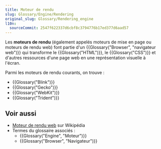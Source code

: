 ```yaml
---
title: Moteur de rendu
slug: Glossary/Engine/Rendering
original_slug: Glossary/Rendering_engine
l10n:
  sourceCommit: 2547f622337d6cbf8c3794776b17ed377d6aad57
---
```


Les **moteurs de rendu** (également appelés moteurs de mise en page ou moteurs de rendu web) font partie d'un {{Glossary("Browser", "navigateur web")}} qui transforme le {{Glossary("HTML")}}, le {{Glossary("CSS")}} et d'autres ressources d'une page web en une représentation visuelle à l'écran.

Parmi les moteurs de rendu courants, on trouve&nbsp;:

- {{Glossary("Blink")}}
- {{Glossary("Gecko")}}
- {{Glossary("WebKit")}}
- {{Glossary("Trident")}}

## Voir aussi

- [Moteur de rendu web](https://fr.wikipedia.org/wiki/Moteur_de_rendu_web) sur Wikipédia
- Termes du glossaire associés&nbsp;:
  - {{Glossary("Engine", "Moteur")}}
  - {{Glossary("Browser", "Navigateur")}}
